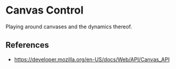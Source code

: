 # Canvas Control

Playing around canvases and the dynamics thereof.

## References

  * https://developer.mozilla.org/en-US/docs/Web/API/Canvas_API

